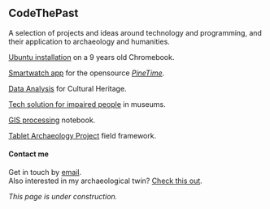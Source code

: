 ## CodeThePast

A selection of projects and ideas around technology and programming, and their application to archaeology and humanities.

[Ubuntu installation](https://codethepast.github.io/UbuntuOnChromebook/UbuntuOnChromebook.md) on a 9 years old Chromebook.

[Smartwatch app]() for the opensource [*PineTime*](https://wiki.pine64.org/index.php/PineTime).

[Data Analysis]() for Cultural Heritage.

[Tech solution for impaired people]() in museums.

[GIS processing]() notebook.

[Tablet Archaeology Project]() field framework.


####  Contact me

Get in touch by [email]().<br>
Also interested in my archaeological twin? [Check this out](https://unior.academia.edu/OrlandoCerasuolo).

*This page is under construction.*
